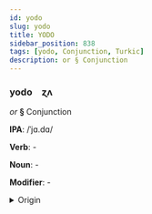 ```yaml
---
id: yodo
slug: yodo
title: YODO
sidebar_position: 838
tags: [yodo, Conjunction, Turkic]
description: or § Conjunction
---
```


### yodo&emsp;<span kind="abugida">ɀʌ</span>

*or* **§** Conjunction

**IPA**: /ˈjɑ.dɑ/

**Verb**: -

**Noun**: -

**Modifier**: -

<details>
    <summary>Origin</summary>
    Azerbaijani ya da [jɑ dɑ]<br/>
    <em>Turkic Language Family</em>
</details>